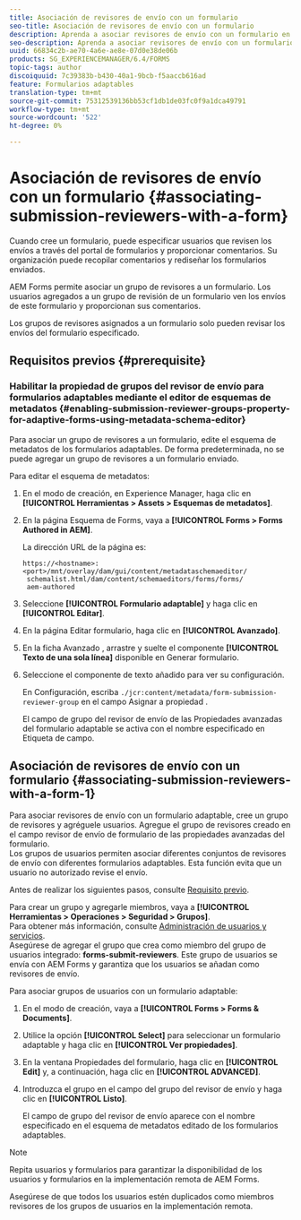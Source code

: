 ```yaml
---
title: Asociación de revisores de envío con un formulario
seo-title: Asociación de revisores de envío con un formulario
description: Aprenda a asociar revisores de envío con un formulario en AEM Forms. Los revisores asociados revisan un formulario enviado a través del portal de formularios.
seo-description: Aprenda a asociar revisores de envío con un formulario en AEM Forms. Los revisores asociados revisan un formulario enviado a través del portal de formularios.
uuid: 66834c2b-ae70-4a6e-ae8e-07d0e38de06b
products: SG_EXPERIENCEMANAGER/6.4/FORMS
topic-tags: author
discoiquuid: 7c39383b-b430-40a1-9bcb-f5aaccb616ad
feature: Formularios adaptables
translation-type: tm+mt
source-git-commit: 75312539136bb53cf1db1de03fc0f9a1dca49791
workflow-type: tm+mt
source-wordcount: '522'
ht-degree: 0%

---
```



# Asociación de revisores de envío con un formulario {#associating-submission-reviewers-with-a-form}

Cuando cree un formulario, puede especificar usuarios que revisen los envíos a través del portal de formularios y proporcionar comentarios. Su organización puede recopilar comentarios y rediseñar los formularios enviados.

AEM Forms permite asociar un grupo de revisores a un formulario. Los usuarios agregados a un grupo de revisión de un formulario ven los envíos de este formulario y proporcionan sus comentarios.

Los grupos de revisores asignados a un formulario solo pueden revisar los envíos del formulario especificado.

## Requisitos previos {#prerequisite}

### Habilitar la propiedad de grupos del revisor de envío para formularios adaptables mediante el editor de esquemas de metadatos {#enabling-submission-reviewer-groups-property-for-adaptive-forms-using-metadata-schema-editor}

Para asociar un grupo de revisores a un formulario, edite el esquema de metadatos de los formularios adaptables. De forma predeterminada, no se puede agregar un grupo de revisores a un formulario enviado.

Para editar el esquema de metadatos:

1. En el modo de creación, en Experience Manager, haga clic en **[!UICONTROL Herramientas > Assets > Esquemas de metadatos]**.
1. En la página Esquema de Forms, vaya a **[!UICONTROL Forms > Forms Authored in AEM]**.

   La dirección URL de la página es:

   ```
   https://<hostname>:<port>/mnt/overlay/dam/gui/content/metadataschemaeditor/
    schemalist.html/dam/content/schemaeditors/forms/forms/
    aem-authored
   ```

1. Seleccione **[!UICONTROL Formulario adaptable]** y haga clic en **[!UICONTROL Editar]**.
1. En la página Editar formulario, haga clic en **[!UICONTROL Avanzado]**.
1. En la ficha Avanzado , arrastre y suelte el componente **[!UICONTROL Texto de una sola línea]** disponible en Generar formulario.
1. Seleccione el componente de texto añadido para ver su configuración.

   En Configuración, escriba `./jcr:content/metadata/form-submission-reviewer-group` en el campo Asignar a propiedad .

   El campo de grupo del revisor de envío de las Propiedades avanzadas del formulario adaptable se activa con el nombre especificado en Etiqueta de campo.

## Asociación de revisores de envío con un formulario {#associating-submission-reviewers-with-a-form-1}

Para asociar revisores de envío con un formulario adaptable, cree un grupo de revisores y agréguele usuarios. Agregue el grupo de revisores creado en el campo revisor de envío de formulario de las propiedades avanzadas del formulario.\
Los grupos de usuarios permiten asociar diferentes conjuntos de revisores de envío con diferentes formularios adaptables. Esta función evita que un usuario no autorizado revise el envío.

Antes de realizar los siguientes pasos, consulte [Requisito previo](/help/forms/using/adding-reviewers-form.md#prerequisite).

Para crear un grupo y agregarle miembros, vaya a **[!UICONTROL Herramientas > Operaciones > Seguridad > Grupos]**.\
Para obtener más información, consulte [Administración de usuarios y servicios](/help/sites-administering/security.md).\
Asegúrese de agregar el grupo que crea como miembro del grupo de usuarios integrado: **forms-submit-reviewers**. Este grupo de usuarios se envía con AEM Forms y garantiza que los usuarios se añadan como revisores de envío.

Para asociar grupos de usuarios con un formulario adaptable:

1. En el modo de creación, vaya a **[!UICONTROL Forms > Forms &amp; Documents]**.
1. Utilice la opción **[!UICONTROL Select]** para seleccionar un formulario adaptable y haga clic en **[!UICONTROL Ver propiedades]**.
1. En la ventana Propiedades del formulario, haga clic en **[!UICONTROL Edit]** y, a continuación, haga clic en **[!UICONTROL ADVANCED]**.
1. Introduzca el grupo en el campo del grupo del revisor de envío y haga clic en **[!UICONTROL Listo]**.

   El campo de grupo del revisor de envío aparece con el nombre especificado en el esquema de metadatos editado de los formularios adaptables.

>[!NOTE]
>
>Repita usuarios y formularios para garantizar la disponibilidad de los usuarios y formularios en la implementación remota de AEM Forms.
>
>Asegúrese de que todos los usuarios estén duplicados como miembros revisores de los grupos de usuarios en la implementación remota.

